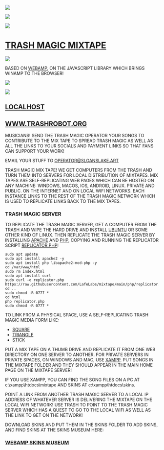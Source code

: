 ![](https://raw.githubusercontent.com/LafeLabs/mixtape/main/trashmagic/qrcode.png)

![](https://raw.githubusercontent.com/LafeLabs/mixtape/main/trashmagic/qrcode-page.png)

![](https://raw.githubusercontent.com/LafeLabs/mixtape/main/trashmagic/squares.png)

# [TRASH MAGIC MIXTAPE](https://www.github.com/lafelabs/mixtape)

![](https://raw.githubusercontent.com/LafeLabs/mixtape/main/trashmagic/winamp.png)


BASED ON [WEBAMP](https://webamp.org/), ON THE JAVASCRIPT LIBRARY WHICH BRINGS WINAMP TO THE BROWSER!


![](https://raw.githubusercontent.com/LafeLabs/mixtape/main/trashmagic/drinkme.png)

![](https://raw.githubusercontent.com/LafeLabs/mixtape/main/trashmagic/server.png)


## [LOCALHOST](http://localhost/)

## [WWW.TRASHROBOT.ORG](https://www.trashrobot.org)


MUSICIANS!  SEND THE TRASH MAGIC OPERATOR YOUR SONGS TO CONTRIBUTE TO THE MIX TAPE TO SPREAD TRASH MAGIC AS WELL AS ALL THE LINKS TO YOUR SOCIALS AND PAYMENT LINKS SO THAT FANS CAN SUPPORT YOUR WORK!

EMAIL YOUR STUFF TO OPERATOR@SLOANSLAKE.ART

TRASH MAGIC MIX TAPE!  WE GET COMPUTERS FROM THE TRASH AND TURN THEM INTO SERVERS FOR LOCAL DISTRIBUTION OF MIXTAPES.  MIX TAPES ARE SELF-REPLICATING WEB PAGES WHICH CAN BE HOSTED ON ANY MACHINE: WINDOWS, MACOS, IOS, ANDROID, LINUX.  PRIVATE AND PUBLIC. ON THE INTERNET AND ON LOCAL WIFI NETWORKS.  EACH INSTANCE LINKS TO THE REST OF THE TRASH MAGIC NETWORK WHICH IS USED TO REPLICATE LINKS BACK TO THE MIX TAPES.  

### TRASH MAGIC SERVER

TO REPLICATE THE TRASH MAGIC SERVER, GET A COMPUTER FROM THE TRASH AND WIPE THE HARD DRIVE AND INSTALL [UBUNTU](https://ubuntu.com/desktop) OR SOME OTHER KIND OF LINUX.  THEN REPLICATE THE TRASH MAGIC SERVER BY INSTALLING [APACHE](https://www.apache.org/) AND [PHP](https://www.php.net/), COPYING AND RUNNING THE REPLICATOR SCRIPT [REPLICATOR.PHP](https://github.com/LafeLabs/mixtape/blob/main/replicator.php)!  

```
sudo apt update
sudo apt install apache2 -y
sudo apt install php libapache2-mod-php -y
cd /var/www/html
sudo rm index.html
sudo apt install curl
sudo curl -o replicator.php https://raw.githubusercontent.com/LafeLabs/mixtape/main/php/replicator.txt
cd ..
sudo chmod -R 0777 *
cd html
php replicator.php
sudo chmod -R 0777 *
```

TO LINK FROM A PHYSICAL SPACE, USE A SELF-REPLICATING TRASH MAGIC MEDIA FORM LIKE:

 - [SQUARE](https://www.github.com/lafelabs/square)
 - [TRIANGLE](https://www.github.com/lafelabs/triangle)
 - [STICK](https://www.github.com/lafelabs/stick)

PUT A MIX TAPE ON A THUMB DRIVE AND REPLICATE IT FROM ONE WEB DIRECTORY ON ONE SERVER TO ANOTHER. FOR PRIVATE SERVERS IN PRIVATE SPACES, ON WINDOWS AND MAC, USE [XAMPP](https://www.apachefriends.org/).  PUT SONGS IN THE MIXTAPE FOLDER AND THEY SHOULD APPEAR IN THE MAIN HOME PAGE ON THE MIXTAPE SERVER!  

IF YOU USE XAMPP, YOU CAN FIND THE SONG FILES ON A PC AT c:\xampp\htdocs\mixtape AND SKINS AT c:\xampp\htdocs\skins.  

POINT A LINK FROM ANOTHER TRASH MAGIC SERVER TO A LOCAL IP ADDRESS OF WHATEVER SERVER IS DELIVERING THE MIXTAPE ON THE LOCAL WIFI NETWORK!  USE TRASH TO POINT TO THE TRASH MAGIC SERVER WHICH HAS A QUEST TO GO TO THE LOCAL WIFI AS WELL AS THE LINK TO GET ON THE NETWORK!


DOWNLOAD SKINS AND PUT THEM IN THE SKINS FOLDER TO ADD SKINS, AND FIND SKINS AT THE SKINS MUSEUM HERE:

### [WEBAMP SKINS MUSEUM](https://skins.webamp.org/)
